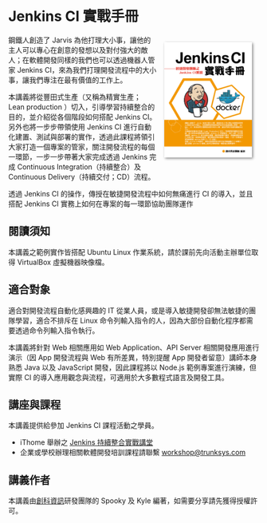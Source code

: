 Jenkins CI 實戰手冊
====================

<img src="cover.jpg" align="right" style="width:35%; margin: 15px; box-shadow: 2px 2px 5px #888" />

鋼鐵人創造了 Jarvis 為他打理大小事，讓他的主人可以專心在創意的發想以及對付強大的敵人；在軟體開發同樣的我們也可以透過機器人管家 Jenkins CI，來為我們打理開發流程中的大小事，讓我們專注在最有價值的工作上。

本講義將從豐田式生產（又稱為精實生產；Lean production ）切入，引導學習持續整合的目的，並介紹從各個階段如何搭配 Jenkins CI。另外也將一步步帶領使用 Jenkins CI 進行自動化建置、測試與部署的實作，透過此課程將領引大家打造一個專案的管家，關注開發流程的每個一環節，一步一步帶著大家完成透過 Jenkins 完成 Continuous Integration（持續整合）及 Continuous Delivery（持續交付；CD）流程。

透過 Jenkins CI 的操作，傳授在敏捷開發流程中如何無痛進行 CI 的導入，並且搭配 Jenkins CI 實務上如何在專案的每一環節協助團隊運作

閱讀須知
--------

本講義之範例實作皆搭配 Ubuntu Linux 作業系統，請於課前先向活動主辦單位取得 VirtualBox 虛擬機器映像檔。

適合對象
--------

適合對開發流程自動化感興趣的 IT 從業人員，或是導入敏捷開發卻無法敏捷的團隊學習，適合不排斥在 Linux 命令列輸入指令的人，因為大部份自動化程序都需要透過命令列輸入指令執行。

本講義將針對 Web 相關應用如 Web Application、API Server 相關開發應用進行演示（因 App 開發流程與 Web 有所差異，特別提醒 App 開發者留意）講師本身熟悉 Java 以及 JavaScript 開發，因此課程將以 Node.js 範例專案進行演練，但實際 CI 的導入應用觀念與流程，可適用於大多數程式語言及開發工具。

講座與課程
----------

本講義提供給參加 Jenkins CI 課程活動之學員。

* iThome 舉辦之 [Jenkins 持續整合實戰講堂](http://devopsconf.ithome.com.tw/workshop/jenkins/index.html)
* 企業或學校辦理相關軟體開發培訓課程請聯繫 workshop@trunksys.com

講義作者
--------

本講義由[創科資訊](http://trunk-studio.com/)研發團隊的 Spooky 及 Kyle 編著，如需要分享請先獲得授權許可。
